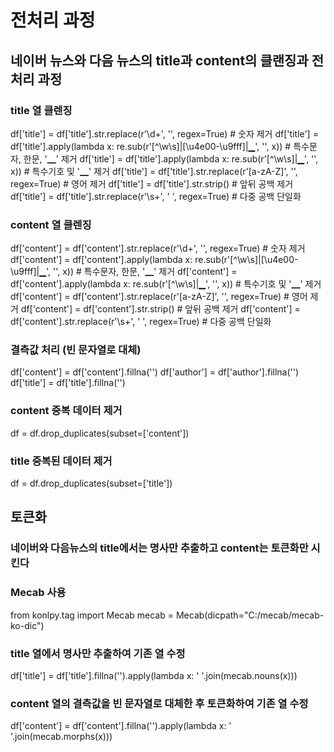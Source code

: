 # 전처리 과정

## 네이버 뉴스와 다음 뉴스의 title과 content의 클랜징과 전처리 과정

### title 열 클렌징

df['title'] = df['title'].str.replace(r'\d+', '', regex=True)  # 숫자 제거
df['title'] = df['title'].apply(lambda x: re.sub(r'[^\w\s]|[\u4e00-\u9fff]|▁', '', x))  # 특수문자, 한문, '▁' 제거
df['title'] = df['title'].apply(lambda x: re.sub(r'[^\w\s]|▁', '', x))  # 특수기호 및 '▁' 제거
df['title'] = df['title'].str.replace(r'[a-zA-Z]', '', regex=True)  # 영어 제거
df['title'] = df['title'].str.strip()  # 앞뒤 공백 제거
df['title'] = df['title'].str.replace(r'\s+', ' ', regex=True)  # 다중 공백 단일화

### content 열 클렌징

df['content'] = df['content'].str.replace(r'\d+', '', regex=True)  # 숫자 제거
df['content'] = df['content'].apply(lambda x: re.sub(r'[^\w\s]|[\u4e00-\u9fff]|▁', '', x))  # 특수문자, 한문, '▁' 제거
df['content'] = df['content'].apply(lambda x: re.sub(r'[^\w\s]|▁', '', x))  # 특수기호 및 '▁' 제거
df['content'] = df['content'].str.replace(r'[a-zA-Z]', '', regex=True)  # 영어 제거
df['content'] = df['content'].str.strip()  # 앞뒤 공백 제거
df['content'] = df['content'].str.replace(r'\s+', ' ', regex=True)  # 다중 공백 단일화

### 결측값 처리 (빈 문자열로 대체)
df['content'] = df['content'].fillna('')
df['author'] = df['author'].fillna('')
df['title'] = df['title'].fillna('')

### content 중복 데이터 제거
df = df.drop_duplicates(subset=['content'])

### title 중복된 데이터 제거
df = df.drop_duplicates(subset=['title'])

## 토큰화
### 네이버와 다음뉴스의 title에서는 명사만 추출하고 content는 토큰화만 시킨다

### Mecab 사용

from konlpy.tag import Mecab
mecab = Mecab(dicpath="C:/mecab/mecab-ko-dic")

### title 열에서 명사만 추출하여 기존 열 수정
df['title'] = df['title'].fillna('').apply(lambda x: ' '.join(mecab.nouns(x)))

### content 열의 결측값을 빈 문자열로 대체한 후 토큰화하여 기존 열 수정
df['content'] = df['content'].fillna('').apply(lambda x: ' '.join(mecab.morphs(x)))



